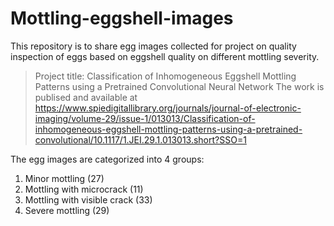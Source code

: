 # Mottling-eggshell-images
This repository is to share egg images collected for project on quality inspection of eggs based on eggshell quality on different mottling severity.
> Project title: Classification of Inhomogeneous Eggshell Mottling Patterns using a Pretrained Convolutional Neural Network
The work is publised and available at https://www.spiedigitallibrary.org/journals/journal-of-electronic-imaging/volume-29/issue-1/013013/Classification-of-inhomogeneous-eggshell-mottling-patterns-using-a-pretrained-convolutional/10.1117/1.JEI.29.1.013013.short?SSO=1

The egg images are categorized into 4 groups:
1. Minor mottling (27)
2. Mottling with microcrack (11) 
3. Mottling with visible crack (33) 
4. Severe mottling (29)
